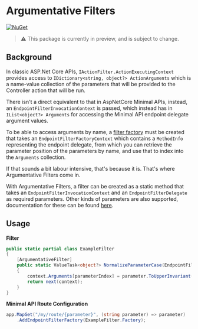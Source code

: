 # Argumentative Filters

[![NuGet](https://img.shields.io/nuget/v/ArgumentativeFilters.svg?maxAge=3600)](https://www.nuget.org/packages/ArgumentativeFilters/)

> :warning: This package is currently in preview, and is subject to change.

## Background

In classic ASP.Net Core APIs, `IActionFilter.ActionExecutingContext` provides access to `IDictionary<string, object?> ActionArguments` which is a name-value collection of the parameters that will be provided to the Controller action that will be run.

There isn't a direct equivalent to that in AspNetCore Minimal APIs, instead, an `EndpointFilterInvocationContext` is passed, which instead has in `IList<object?> Arguments` for accessing the Minimal API endpoint delegate argument values.

To be able to access arguments by name, a [filter factory](https://learn.microsoft.com/en-us/aspnet/core/fundamentals/minimal-apis/min-api-filters?view=aspnetcore-7.0#register-a-filter-using-an-endpoint-filter-factory) must be created that takes an `EndpointFilterFactoryContext` which contains a `MethodInfo` representing the endpoint delegate, from which you can retrieve the parameter position of the parameters by name, and use that to index into the `Arguments` collection.

If that sounds a bit labour intensive, that's because it is. That's where Argumentative Filters come in.

With Argumentative Filters, a filter can be created as a static method that takes an `EndpointFilterInvocationContext` and an `EndpointFilterDelegate` as required parameters. Other kinds of parameters are also supported, documentation for these can be found [here](/docs/parameter-modifiers.md).

## Usage

**Filter**

```csharp
public static partial class ExampleFilter
{
    [ArgumentativeFilter]
    public static ValueTask<object?> NormalizeParameterCase(EndpointFilterInvocationContext context, EndpointFilterDelegate next, string parameter, [IndexOf(nameof(parameter))] int parameterIndex)
    {
        context.Arguments[parameterIndex] = parameter.ToUpperInvariant();
        return next(context);
    }
}

```

**Minimal API Route Configuration**

```csharp
app.MapGet("/my/route/{parameter}", (string parameter) => parameter)
    .AddEndpointFilterFactory(ExampleFilter.Factory);
```
